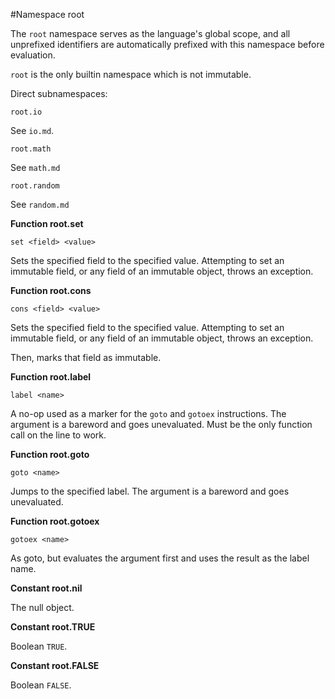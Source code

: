 #Namespace root

The `root` namespace serves as the language's global scope, and all unprefixed identifiers are automatically prefixed with this namespace before evaluation.

`root` is the only builtin namespace which is not immutable.

Direct subnamespaces:

```
root.io
```

See `io.md`.

```
root.math
```

See `math.md`

```
root.random
```

See `random.md`


**Function root.set**

```
set <field> <value>
```

Sets the specified field to the specified value. Attempting to set an immutable field, or any field of an immutable object, throws an exception.

**Function root.cons**

```
cons <field> <value>
```

Sets the specified field to the specified value. Attempting to set an immutable field, or any field of an immutable object, throws an exception.

Then, marks that field as immutable.

**Function root.label**

```
label <name>
```

A no-op used as a marker for the `goto` and `gotoex` instructions. The argument is a bareword and goes unevaluated. Must be the only function call on the line to work.

**Function root.goto**

```
goto <name>
```

Jumps to the specified label.  The argument is a bareword and goes unevaluated.

**Function root.gotoex**

```
gotoex <name>
```

As goto, but evaluates the argument first and uses the result as the label name.

**Constant root.nil**

The null object.

**Constant root.TRUE**

Boolean `TRUE`.

**Constant root.FALSE**

Boolean `FALSE`.
